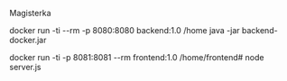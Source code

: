 Magisterka

docker run -ti --rm -p 8080:8080 backend:1.0
/home java -jar backend-docker.jar


docker run -ti -p 8081:8081 --rm frontend:1.0
/home/frontend# node server.js
